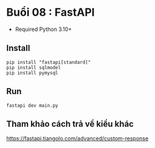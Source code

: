 # Buổi 08 : FastAPI

- Required Python 3.10+

## Install

```
pip install "fastapi[standard]"
pip install sqlmodel
pip install pymysql
```

## Run

```
fastapi dev main.py
```

## Tham khảo cách trả về kiểu khác

https://fastapi.tiangolo.com/advanced/custom-response
